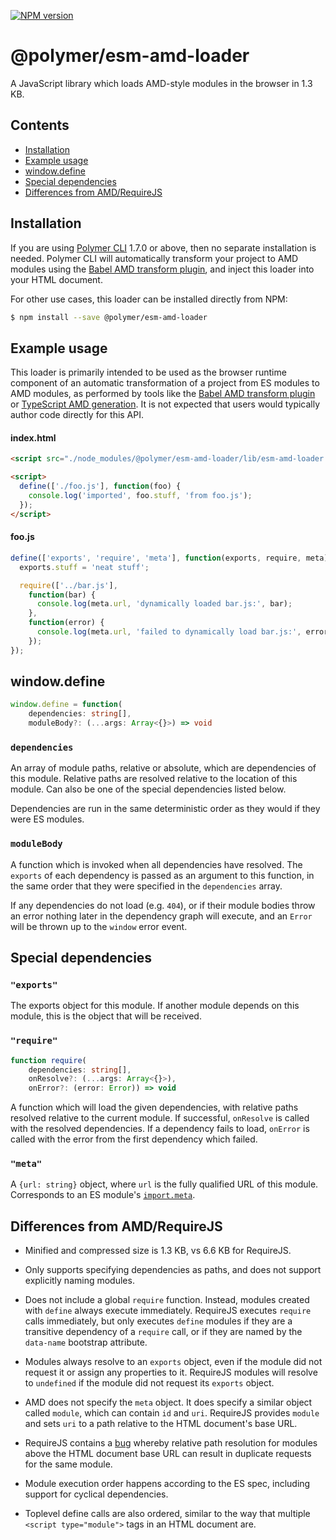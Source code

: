 [![NPM version](http://img.shields.io/npm/v/@polymer/esm-amd-loader.svg)](https://www.npmjs.com/package/@polymer/esm-amd-loader)

# @polymer/esm-amd-loader

A JavaScript library which loads AMD-style modules in the browser in 1.3 KB.

## Contents

- [Installation](#installation)
- [Example usage](#example-usage)
- [window.define](#windowdefine)
- [Special dependencies](#special-dependencies)
- [Differences from AMD/RequireJS](#differences-from-amdrequirejs)

## Installation

If you are using [Polymer CLI][1] 1.7.0 or above, then no separate installation
is needed. Polymer CLI will automatically transform your project to AMD modules
using the [Babel AMD transform plugin][2], and inject this loader into your HTML
document.

For other use cases, this loader can be installed directly from NPM:

```bash
$ npm install --save @polymer/esm-amd-loader
```

## Example usage

This loader is primarily intended to be used as the browser runtime component of
an automatic transformation of a project from ES modules to AMD modules, as
performed by tools like the [Babel AMD transform plugin][2] or [TypeScript AMD
generation][3]. It is not expected that users would typically author code
directly for this API.

#### index.html
```html
<script src="./node_modules/@polymer/esm-amd-loader/lib/esm-amd-loader.min.js"></script>

<script>
  define(['./foo.js'], function(foo) {
    console.log('imported', foo.stuff, 'from foo.js');
  });
</script>
```

#### foo.js
```js
define(['exports', 'require', 'meta'], function(exports, require, meta) {
  exports.stuff = 'neat stuff';

  require(['../bar.js'],
    function(bar) {
      console.log(meta.url, 'dynamically loaded bar.js:', bar);
    },
    function(error) {
      console.log(meta.url, 'failed to dynamically load bar.js:', error);
    });
});
```

## window.define

```ts
window.define = function(
    dependencies: string[],
    moduleBody?: (...args: Array<{}>) => void
```

### `dependencies`
An array of module paths, relative or absolute, which are dependencies of this
module. Relative paths are resolved relative to the location of this module.
Can also be one of the special dependencies listed below.

Dependencies are run in the same deterministic order as they would if they
were ES modules.

### `moduleBody`
A function which is invoked when all dependencies have resolved. The `exports`
of each dependency is passed as an argument to this function, in the same order
that they were specified in the `dependencies` array.

If any dependencies do not load (e.g. `404`), or if their module bodies throw an error nothing later in the dependency graph will execute, and an `Error` will be thrown up to the `window` error event.

## Special dependencies

### `"exports"`

The exports object for this module. If another module depends on this module,
this is the object that will be received.

### `"require"`

```ts
function require(
    dependencies: string[],
    onResolve?: (...args: Array<{}>),
    onError?: (error: Error)) => void
```

A function which will load the given dependencies, with relative paths resolved
relative to the current module. If successful, `onResolve` is called with the
resolved dependencies. If a dependency fails to load, `onError` is called with
the error from the first dependency which failed.

### `"meta"`

A `{url: string}` object, where `url` is the fully qualified URL of this module.
Corresponds to an ES module's [`import.meta`][5].

## Differences from AMD/RequireJS

- Minified and compressed size is 1.3 KB, vs 6.6 KB for RequireJS.

- Only supports specifying dependencies as paths, and does not support
  explicitly naming modules.

- Does not include a global `require` function. Instead,  modules created with
  `define` always execute immediately. RequireJS executes `require` calls
  immediately, but only executes `define` modules if they are a transitive
  dependency of a `require` call, or if they are named by the `data-name`
  bootstrap attribute.

- Modules always resolve to an `exports` object, even if the module did not
  request it or assign any properties to it. RequireJS modules will resolve to
  `undefined` if the module did not request its `exports` object.

- AMD does not specify the `meta` object. It does specify a similar object
  called `module`, which can contain `id` and `uri`. RequireJS provides `module`
  and sets `uri` to a path relative to the HTML document's base URL.

- RequireJS contains a [bug][4] whereby relative path resolution for modules
  above the HTML document base URL can result in duplicate requests for the same
  module.

- Module execution order happens according to the ES spec, including support for
  cyclical dependencies.

- Toplevel define calls are also ordered, similar to the way that multiple
  `<script type="module">` tags in an HTML document are.

[1]: https://github.com/Polymer/tools/tree/master/packages/cli
[2]: https://babeljs.io/docs/plugins/transform-es2015-modules-amd/
[3]: https://www.typescriptlang.org/docs/handbook/modules.html#code-generation-for-modules
[4]: https://github.com/requirejs/requirejs/issues/1732
[5]: https://github.com/tc39/proposal-import-meta/blob/master/HTML%20Integration.md
